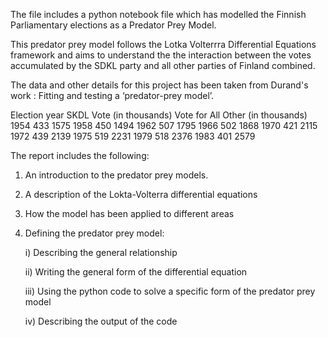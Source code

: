 The file includes a python notebook file which has modelled the Finnish Parliamentary elections as a Predator Prey Model. 

This predator prey model follows the Lotka Volterrra Differential Equations framework and aims to understand the the interaction between the votes accumulated by the SDKL party and all other parties of Finland combined. 

The data and other details for this project has been taken from Durand's work : Fitting and testing a ‘predator-prey model’. 

Election year	  SKDL Vote (in thousands)	Vote for All Other (in thousands)
1954	                433	                            1575
1958	                450	                            1494
1962	                507	                            1795
1966	                502	                            1868
1970	                421	                            2115
1972	                439	                            2139
1975	                519	                            2231
1979	                518	                            2376
1983	                401	                            2579



The report includes the following:

1) An introduction to the predator prey models.

2) A description of the Lokta-Volterra differential equations

3) How the model has been applied to different areas

4) Defining the predator prey model:

   i) Describing the general relationship

   ii) Writing the general form of the differential equation 

   iii) Using the python code to solve a specific form of the predator prey model

   iv) Describing the output of the code


